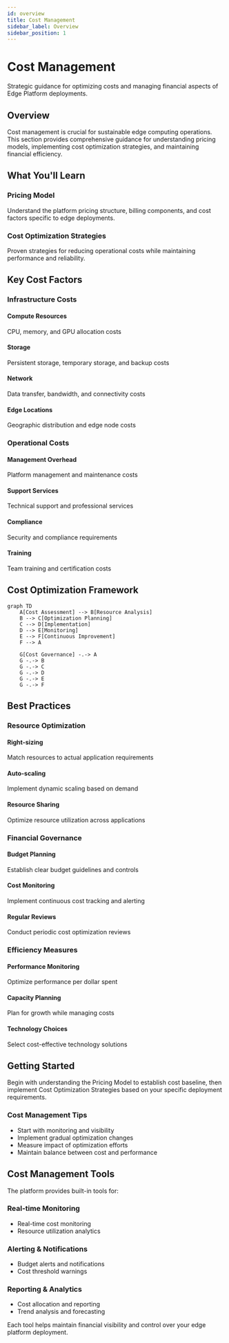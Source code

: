 ```yaml
---
id: overview
title: Cost Management
sidebar_label: Overview
sidebar_position: 1
---
```


# Cost Management

Strategic guidance for optimizing costs and managing financial aspects of Edge Platform deployments.

## Overview

Cost management is crucial for sustainable edge computing operations. This section provides comprehensive guidance for understanding pricing models, implementing cost optimization strategies, and maintaining financial efficiency.

## What You'll Learn

### Pricing Model
Understand the platform pricing structure, billing components, and cost factors specific to edge deployments.

### Cost Optimization Strategies
Proven strategies for reducing operational costs while maintaining performance and reliability.

## Key Cost Factors

### Infrastructure Costs

#### Compute Resources
CPU, memory, and GPU allocation costs

#### Storage
Persistent storage, temporary storage, and backup costs

#### Network
Data transfer, bandwidth, and connectivity costs

#### Edge Locations
Geographic distribution and edge node costs

### Operational Costs

#### Management Overhead
Platform management and maintenance costs

#### Support Services
Technical support and professional services

#### Compliance
Security and compliance requirements

#### Training
Team training and certification costs

## Cost Optimization Framework

```mermaid
graph TD
    A[Cost Assessment] --> B[Resource Analysis]
    B --> C[Optimization Planning]
    C --> D[Implementation]
    D --> E[Monitoring]
    E --> F[Continuous Improvement]
    F --> A
    
    G[Cost Governance] -.-> A
    G -.-> B
    G -.-> C
    G -.-> D
    G -.-> E
    G -.-> F
```

## Best Practices

### Resource Optimization

#### Right-sizing
Match resources to actual application requirements

#### Auto-scaling
Implement dynamic scaling based on demand

#### Resource Sharing
Optimize resource utilization across applications

### Financial Governance

#### Budget Planning
Establish clear budget guidelines and controls

#### Cost Monitoring
Implement continuous cost tracking and alerting

#### Regular Reviews
Conduct periodic cost optimization reviews

### Efficiency Measures

#### Performance Monitoring
Optimize performance per dollar spent

#### Capacity Planning
Plan for growth while managing costs

#### Technology Choices
Select cost-effective technology solutions

## Getting Started

Begin with understanding the Pricing Model to establish cost baseline, then implement Cost Optimization Strategies based on your specific deployment requirements.

### Cost Management Tips
- Start with monitoring and visibility
- Implement gradual optimization changes
- Measure impact of optimization efforts
- Maintain balance between cost and performance

## Cost Management Tools

The platform provides built-in tools for:

### Real-time Monitoring
- Real-time cost monitoring
- Resource utilization analytics

### Alerting & Notifications
- Budget alerts and notifications
- Cost threshold warnings

### Reporting & Analytics
- Cost allocation and reporting
- Trend analysis and forecasting

Each tool helps maintain financial visibility and control over your edge platform deployment. 